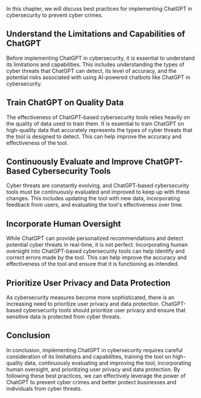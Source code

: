 

In this chapter, we will discuss best practices for implementing ChatGPT in cybersecurity to prevent cyber crimes.

Understand the Limitations and Capabilities of ChatGPT
------------------------------------------------------

Before implementing ChatGPT in cybersecurity, it is essential to understand its limitations and capabilities. This includes understanding the types of cyber threats that ChatGPT can detect, its level of accuracy, and the potential risks associated with using AI-powered chatbots like ChatGPT in cybersecurity.

Train ChatGPT on Quality Data
-----------------------------

The effectiveness of ChatGPT-based cybersecurity tools relies heavily on the quality of data used to train them. It is essential to train ChatGPT on high-quality data that accurately represents the types of cyber threats that the tool is designed to detect. This can help improve the accuracy and effectiveness of the tool.

Continuously Evaluate and Improve ChatGPT-Based Cybersecurity Tools
-------------------------------------------------------------------

Cyber threats are constantly evolving, and ChatGPT-based cybersecurity tools must be continuously evaluated and improved to keep up with these changes. This includes updating the tool with new data, incorporating feedback from users, and evaluating the tool's effectiveness over time.

Incorporate Human Oversight
---------------------------

While ChatGPT can provide personalized recommendations and detect potential cyber threats in real-time, it is not perfect. Incorporating human oversight into ChatGPT-based cybersecurity tools can help identify and correct errors made by the tool. This can help improve the accuracy and effectiveness of the tool and ensure that it is functioning as intended.

Prioritize User Privacy and Data Protection
-------------------------------------------

As cybersecurity measures become more sophisticated, there is an increasing need to prioritize user privacy and data protection. ChatGPT-based cybersecurity tools should prioritize user privacy and ensure that sensitive data is protected from cyber threats.

Conclusion
----------

In conclusion, implementing ChatGPT in cybersecurity requires careful consideration of its limitations and capabilities, training the tool on high-quality data, continuously evaluating and improving the tool, incorporating human oversight, and prioritizing user privacy and data protection. By following these best practices, we can effectively leverage the power of ChatGPT to prevent cyber crimes and better protect businesses and individuals from cyber threats.
